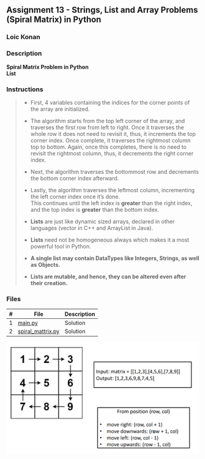 ## Assignment 13 -   Strings, List and Array Problems (Spiral Matrix) in Python

### Loic Konan

### Description

**Spiral Matrix Problem in Python** <br>
**List**
### Instructions

> - First, 4 variables containing the indices for the corner points of the array are initialized.<br>
> - The algorithm starts from the top left corner of the array, and traverses the first row from left to right. Once it traverses the whole row it does not need to revisit it, thus, it increments the top corner index.
> Once complete, it traverses the rightmost column top to bottom. Again, once this 
> completes, there is no need to revisit the rightmost column, thus, it decrements the right corner index.<br>
> - Next, the algorithm traverses the bottommost row and decrements the bottom corner index afterward.<br>
> - Lastly, the algorithm traverses the leftmost column, incrementing the left corner index once it’s done.<br>
> This continues until the left index is **greater** than the right index, and the top 
> index is **greater** than the bottom index.
> 
> - **Lists** are just like dynamic sized arrays, declared in other languages (vector in C++ and ArrayList in Java).
> - **Lists** need not be homogeneous always which makes it a most powerful tool in Python.
> - **A single list may contain DataTypes like Integers, Strings, as well as Objects.**
> - **Lists are mutable, and hence, they can be altered even after their creation.**
>
### Files

|   #   | File                                   | Description |
| :---: | -------------------------------------- | ----------- |
|   1   | [main.py](main.py)                     | Solution    |
|   2   | [spiral_mattrix.py](spiral_mattrix.py) | Solution    |

<img src ="pic.png">
